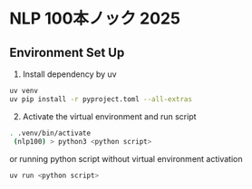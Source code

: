 # NLP 100本ノック 2025

## Environment Set Up

1. Install dependency by uv

```bash
uv venv
uv pip install -r pyproject.toml --all-extras
```

2. Activate the virtual environment and run script

```bash
. .venv/bin/activate
 (nlp100) > python3 <python script>
```

or running python script without virtual environment activation

```bash
uv run <python script>
```
